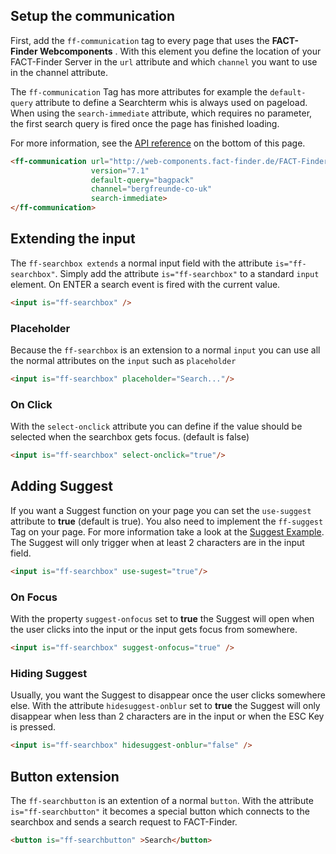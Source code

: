 ## Setup the communication
First, add the `ff-communication` tag to every page that uses the **FACT-Finder Webcomponents** . With this element you define the location of your FACT-Finder Server in the `url` attribute and which `channel` you want to use in the channel attribute.

The `ff-communication` Tag has more attributes for example the `default-query` attribute to define a Searchterm whis is always used on pageload. When using the `search-immediate` attribute, which requires no parameter, the first search query is fired once the page has finished loading.

For more information, see the [API reference](http://web-components.fact-finder.de/documentation/ff-searchbox#communication-api) on the bottom of this page.

```html
<ff-communication url="http://web-components.fact-finder.de/FACT-Finder7.1-Demoshop"
                  version="7.1"
                  default-query="bagpack"
                  channel="bergfreunde-co-uk"
                  search-immediate>
</ff-communication>
```

## Extending the input
The `ff-searchbox extends` a normal input field with the attribute `is="ff-searchbox"`. Simply add the attribute `is="ff-searchbox"` to a standard `input` element.
On ENTER a search event is fired with the current value.
```html
<input is="ff-searchbox" />
```

### Placeholder
Because the `ff-searchbox` is an extension to a normal `input` you can use all the normal attributes on the `input` such as `placeholder`
```html
<input is="ff-searchbox" placeholder="Search..."/>
```

### On Click
With the `select-onclick` attribute you can define if the value should be selected when the searchbox gets focus. (default is false)
```html
<input is="ff-searchbox" select-onclick="true"/>
```

## Adding Suggest
If you want a Suggest function on your page you can set the `use-suggest` attribute to **true** (default is true). You also need to implement the ``ff-suggest`` Tag on your page. For more information take a look at the [Suggest Example](http://web-components.fact-finder.de/element-data/suggest/suggest-demo.html).
The Suggest will only trigger when at least 2 characters are in the input field.
```html
<input is="ff-searchbox" use-sugest="true"/>
```

### On Focus
With the property `suggest-onfocus` set to **true** the Suggest will open when the user clicks into the input or the input gets focus from somewhere.
```html
<input is="ff-searchbox" suggest-onfocus="true" />
```

### Hiding Suggest
Usually, you want the Suggest to disappear once the user clicks somewhere else. With the attribute `hidesuggest-onblur` set to **true** the Suggest will only disappear when less than 2 characters are in the input or when the ESC Key is pressed.
```html
<input is="ff-searchbox" hidesuggest-onblur="false" />
```

## Button extension
The `ff-searchbutton` is an extention of a normal `button`. With the attribute `is="ff-searchbutton"` it becomes a special button which connects to the searchbox and sends a search request to FACT-Finder.
```html
<button is="ff-searchbutton" >Search</button>
```
